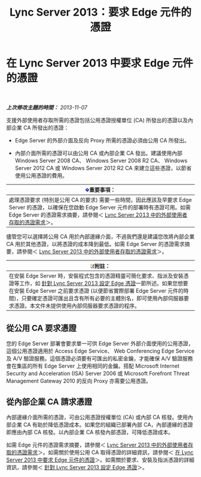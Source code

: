 ﻿---
title: Lync Server 2013：要求 Edge 元件的憑證
TOCTitle: 要求 Edge 元件的憑證
ms:assetid: 8c72b877-febc-428f-89dc-389e7a7ac849
ms:mtpsurl: https://technet.microsoft.com/zh-tw/library/Gg398708(v=OCS.15)
ms:contentKeyID: 49291600
ms.date: 08/10/2015
mtps_version: v=OCS.15
ms.translationtype: HT
---

# 在 Lync Server 2013 中要求 Edge 元件的憑證

 

_**上次修改主題的時間：** 2013-11-07_

支援外部使用者存取所需的憑證包括公用憑證授權單位 (CA) 所發出的憑證以及內部企業 CA 所發出的憑證：

  - Edge Server 的外部介面及反向 Proxy 所需的憑證必須由公用 CA 所發出。

  - 內部介面所需的憑證可以由公用 CA 或內部企業 CA 發出。建議使用內部 Windows Server 2008 CA、 Windows Server 2008 R2 CA、 Windows Server 2012 CA 或 Windows Server 2012 R2 CA 來建立這些憑證，以節省使用公用憑證的費用。

<table>
<thead>
<tr class="header">
<th><img src="images/Gg412908.important(OCS.15).gif" title="important" alt="important" />重要事項：</th>
</tr>
</thead>
<tbody>
<tr class="odd">
<td>處理憑證要求 (特別是公用 CA 的要求) 需要一些時間，因此應該及早要求 Edge Server 的憑證，以確保在您啟動 Edge Server 元件的部署時有憑證可用。如需 Edge Server 的憑證需求摘要，請參閱＜ <a href="lync-server-2013-certificate-requirements-for-external-user-access.md">Lync Server 2013 中的外部使用者存取的憑證需求</a>＞。</td>
</tr>
</tbody>
</table>


儘管您可以選擇將公用 CA 用於內部邊緣介面，不過我們還是建議您改將內部企業 CA 用於其他憑證，以將憑證的成本降到最低。如需 Edge Server 的憑證需求摘要，請參閱＜ [Lync Server 2013 中的外部使用者存取的憑證需求](lync-server-2013-certificate-requirements-for-external-user-access.md)＞。

<table>
<thead>
<tr class="header">
<th><img src="images/Gg398811.note(OCS.15).gif" title="note" alt="note" />附註：</th>
</tr>
</thead>
<tbody>
<tr class="odd">
<td>在安裝 Edge Server 時，安裝程式包含的憑證精靈可簡化要求、指派及安裝憑證等工作，如 <a href="lync-server-2013-set-up-edge-certificates.md">針對 Lync Server 2013 設定 Edge 憑證</a>一節所述。如果您想要在安裝 Edge Server 之前要求憑證 (以便節省實際部署 Edge Server 元件的時間)，只要確定憑證可匯出且含有所有必要的主體別名，即可使用內部伺服器要求憑證。本文件未提供使用內部伺服器要求憑證的程序。</td>
</tr>
</tbody>
</table>


## 從公用 CA 要求憑證

您的 Edge Server 部署會要求單一可供 Edge Server 外部介面使用的公用憑證，這個公用憑證適用於 Access Edge Service、 Web Conferencing Edge Service 及 A/V 驗證服務。這個憑證必須要有可匯出的私密金鑰，才能確保 A/V 驗證服務會在集區的所有 Edge Server 上使用相同的金鑰。搭配 Microsoft Internet Security and Acceleration (ISA) Server 2006 或 Microsoft Forefront Threat Management Gateway 2010 的反向 Proxy 亦需要公用憑證。

## 從內部企業 CA 請求憑證

內部邊緣介面所需的憑證，可由公用憑證授權單位 (CA) 或內部 CA 核發。使用內部企業 CA 有助於降低憑證成本。如果您的組織已部署內部 CA，內部邊緣的憑證即應由內部 CA 核發。以內部企業 CA 核發內部憑證，可降低憑證成本。

如需 Edge 元件的憑證需求摘要，請參閱＜ [Lync Server 2013 中的外部使用者存取的憑證需求](lync-server-2013-certificate-requirements-for-external-user-access.md)＞。如需關於使用公用 CA 取得憑證的詳細資訊，請參閱＜ [在 Lync Server 2013 中要求 Edge 元件的憑證](lync-server-2013-request-certificates-for-edge-components.md)＞。如需關於要求、安裝及指派憑證的詳細資訊，請參閱＜ [針對 Lync Server 2013 設定 Edge 憑證](lync-server-2013-set-up-edge-certificates.md)＞。

